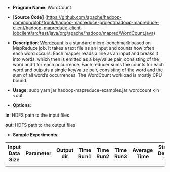 * __Program Name__: WordCount
 
* [__Source Code__] (https://github.com/apache/hadoop-common/blob/trunk/hadoop-mapreduce-project/hadoop-mapreduce-client/hadoop-mapreduce-client-jobclient/src/test/java/org/apache/hadoop/mapred/WordCount.java) 

* __Description__: 
[Wordcount](http://wiki.apache.org/hadoop/WordCount) is a standard micro-benchmark based on MapReduce job. It takes a text file as an input and counts how often each word occurs. Each mapper reads a line as an input and breaks it into words, which then is emitted as a key/value pair, consisting of the word and 1 for each occurrence. Each reducer sums the counts for each word and outputs a single key/value pair, consisting of the word and the sum of all word’s occurrences. The WordCount workload is mostly CPU bound. 

* __Usage__: sudo yarn jar hadoop-mapreduce-examples.jar wordcount <in <out

* __Options__:

__in__: HDFS path to the input files

__out__: HDFS path to the output files



* __Sample Experiments__:




| Input Data Size | Parameter  | Output dir | Time Run1 | Time Run2 | Time Run3 | Average Time | Standard Deviation Time |
|-----------------|------------|-----------|-----------|-----------|-----------|--------------|----------|
|            	  |            |           |           |           |           |              |          |

